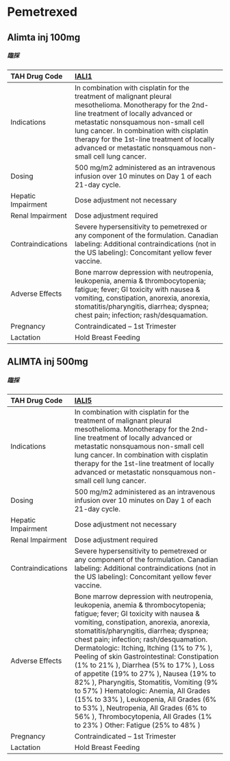 # Pemetrexed

## Alimta inj 100mg

##### 臨採

| TAH Drug Code      | [IALI1](https://www.tahsda.org.tw/drugs/hissearch.php?drug_code=IALI1)                                                                                                                                                                                                                                                                         |
|:-------------------|:-----------------------------------------------------------------------------------------------------------------------------------------------------------------------------------------------------------------------------------------------------------------------------------------------------------------------------------------------|
| Indications        | In combination with cisplatin for the treatment of malignant pleural mesothelioma. Monotherapy for the 2nd-line treatment of locally advanced or metastatic nonsquamous non-small cell lung cancer. In combination with cisplatin therapy for the 1st-line treatment of locally advanced or metastatic nonsquamous non-small cell lung cancer. |
| Dosing             | 500 mg/m2 administered as an intravenous infusion over 10 minutes on Day 1 of each 21-day cycle.                                                                                                                                                                                                                                               |
| Hepatic Impairment | Dose adjustment not necessary                                                                                                                                                                                                                                                                                                                  |
| Renal Impairment   | Dose adjustment required                                                                                                                                                                                                                                                                                                                       |
| Contraindications  | Severe hypersensitivity to pemetrexed or any component of the formulation. Canadian labeling: Additional contraindications (not in the US labeling): Concomitant yellow fever vaccine.                                                                                                                                                         |
| Adverse Effects    | Bone marrow depression with neutropenia, leukopenia, anemia & thrombocytopenia; fatigue; fever; GI toxicity with nausea & vomiting, constipation, anorexia, anorexia, stomatitis/pharyngitis, diarrhea; dyspnea; chest pain; infection; rash/desquamation.                                                                                     |
| Pregnancy          | Contraindicated – 1st Trimester                                                                                                                                                                                                                                                                                                                |
| Lactation          | Hold Breast Feeding                                                                                                                                                                                                                                                                                                                            |

## ALIMTA inj 500mg

##### 臨採

| TAH Drug Code      | [IALI5](https://www.tahsda.org.tw/drugs/hissearch.php?drug_code=IALI5)                                                                                                                                                                                                                                                                                                                                                                                                                                                                                                                                                                                                                           |
|:-------------------|:-------------------------------------------------------------------------------------------------------------------------------------------------------------------------------------------------------------------------------------------------------------------------------------------------------------------------------------------------------------------------------------------------------------------------------------------------------------------------------------------------------------------------------------------------------------------------------------------------------------------------------------------------------------------------------------------------|
| Indications        | In combination with cisplatin for the treatment of malignant pleural mesothelioma. Monotherapy for the 2nd-line treatment of locally advanced or metastatic nonsquamous non-small cell lung cancer. In combination with cisplatin therapy for the 1st-line treatment of locally advanced or metastatic nonsquamous non-small cell lung cancer.                                                                                                                                                                                                                                                                                                                                                   |
| Dosing             | 500 mg/m2 administered as an intravenous infusion over 10 minutes on Day 1 of each 21-day cycle.                                                                                                                                                                                                                                                                                                                                                                                                                                                                                                                                                                                                 |
| Hepatic Impairment | Dose adjustment not necessary                                                                                                                                                                                                                                                                                                                                                                                                                                                                                                                                                                                                                                                                    |
| Renal Impairment   | Dose adjustment required                                                                                                                                                                                                                                                                                                                                                                                                                                                                                                                                                                                                                                                                         |
| Contraindications  | Severe hypersensitivity to pemetrexed or any component of the formulation. Canadian labeling: Additional contraindications (not in the US labeling): Concomitant yellow fever vaccine.                                                                                                                                                                                                                                                                                                                                                                                                                                                                                                           |
| Adverse Effects    | Bone marrow depression with neutropenia, leukopenia, anemia & thrombocytopenia; fatigue; fever; GI toxicity with nausea & vomiting, constipation, anorexia, anorexia, stomatitis/pharyngitis, diarrhea; dyspnea; chest pain; infection; rash/desquamation. Dermatologic: Itching, Itching (1% to 7% ), Peeling of skin Gastrointestinal: Constipation (1% to 21% ), Diarrhea (5% to 17% ), Loss of appetite (19% to 27% ), Nausea (19% to 82% ), Pharyngitis, Stomatitis, Vomiting (9% to 57% ) Hematologic: Anemia, All Grades (15% to 33% ), Leukopenia, All Grades (6% to 53% ), Neutropenia, All Grades (6% to 56% ), Thrombocytopenia, All Grades (1% to 23% ) Other: Fatigue (25% to 48% ) |
| Pregnancy          | Contraindicated – 1st Trimester                                                                                                                                                                                                                                                                                                                                                                                                                                                                                                                                                                                                                                                                  |
| Lactation          | Hold Breast Feeding                                                                                                                                                                                                                                                                                                                                                                                                                                                                                                                                                                                                                                                                              |

